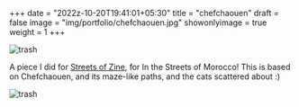 +++
date = "2022z-10-20T19:41:01+05:30"
title = "chefchaouen"
draft = false
image = "img/portfolio/chefchaouen.jpg"
showonlyimage = true
weight = 1
+++

![trash](/img/portfolio/chefchaouen.jpg)

A piece I did for [Streets of Zine](https://streetsofzine.com/), for In the Streets of Morocco! This is based on Chefchaouen, and its maze-like paths, and the cats scattered about :)

![trash](/img/extra/chefchaouen_ex0.jpg)
